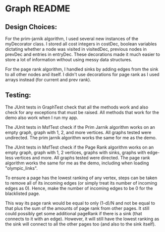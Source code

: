 # Graph README

## Design Choices:

For the prim-jarnik algorithm, I used several new instances of the myDecorator class.
I stored all cost integers in costDec, boolean variables dictating whether a node
was visited in visitedDec, previous nodes in prevDec and entries in entryDec.
These decorations made it much easier to store a lot of information without using
messy data structures.

For the page rank algorithm, I handled sinks by adding edges from the sink to all other nodes
and itself. I didn't use decorations for page rank as I used arrays instead (for current and
prev rank).

## Testing:
The JUnit tests in GraphTest check that all the methods work and also check for any exceptions
that must be raised. All methods that work for the demo also work when I run my app.

The JUnit tests in MsfTest check if the Prim Jarnik algorithm works on an empty graph, graph
with 1, 2, and more vertices. All graphs tested were undirected. The prim jarnik algorithm
works the same for me as the demo.

The JUnit tests in MsfTest check if the Page Rank algorithm works on an empty graph, graph
with 1, 2 vertices, graphs with sinks, graphs with edge-less vertices and more.
All graphs tested were directed. The page rank algorithm works the same for me as the demo,
including when loading "olympic_links".

To ensure a page has the lowest ranking of any vertex, steps can be taken to remove
all of its incoming edges (or simply treat its number of incoming edges as 0). Hence,
make the number of incoming edges to be 0 for the blacklisted page.

This way its page rank would be equal to only (1-d)/N and not be equal to that plus
the sum of the amounts of page rank from other pages. It still could possibly get
some additional pageRank if there is a sink (that connects to it with an edge).
However, it will still have the lowest ranking as the sink will connect to all the other
pages too (and also to the sink itself).